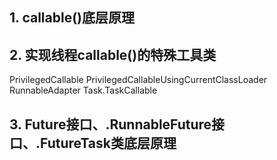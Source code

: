 


## 1. callable()底层原理

## 2. 实现线程callable()的特殊工具类

PrivilegedCallable
PrivilegedCallableUsingCurrentClassLoader
RunnableAdapter
Task.TaskCallable

## 3. Future接口、.RunnableFuture接口、.FutureTask类底层原理